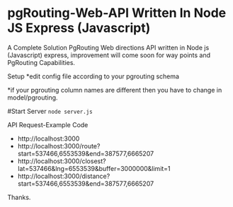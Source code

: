 # pgRouting-Web-API Written In Node JS Express (Javascript)

A Complete Solution PgRouting Web directions API written in Node js (Javascript) express, improvement will come soon for way points and PgRouting Capabilities.

Setup
 *edit config file according to your pgrouting schema
 
 *if your pgrouting column names are different then you have to change in model/pgrouting.
 
 
#Start Server
 `node server.js`


API Request-Example Code
 * http://localhost:3000
 * http://localhost:3000/route?start=537466,6553539&end=387577,6665207
 * http://localhost:3000/closest?lat=537466&lng=6553539&buffer=3000000&limit=1
 * http://localhost:3000/distance?start=537466,6553539&end=387577,6665207
 
 
 
Thanks.
